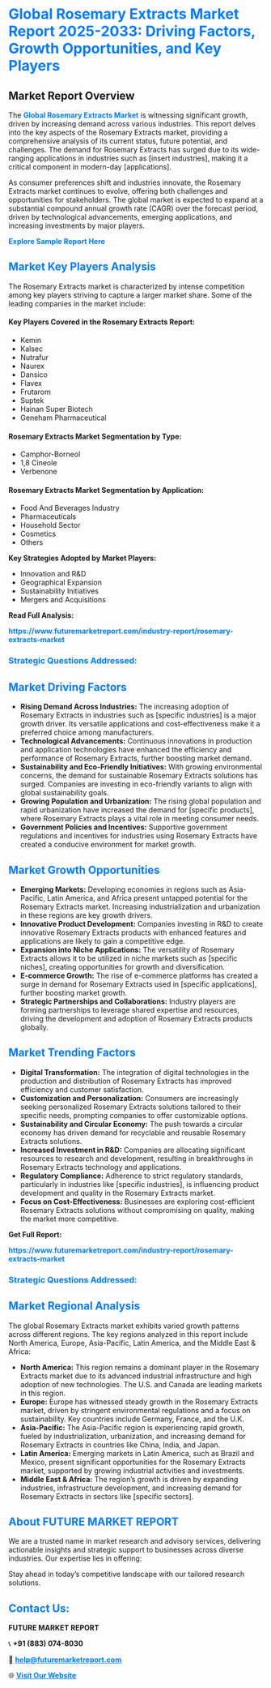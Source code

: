 <h1 style="color: #007BFF;">Global Rosemary Extracts Market Report 2025-2033: Driving Factors, Growth Opportunities, and Key Players</h1>

<section id="overview">
<h2>Market Report Overview</h2>
<p>The <a href="https://www.futuremarketreport.com/industry-report/rosemary-extracts-market" style="color: #007BFF; text-decoration: none;"><strong>Global Rosemary Extracts Market</strong></a> is witnessing significant growth, driven by increasing demand across various industries. This report delves into the key aspects of the Rosemary Extracts market, providing a comprehensive analysis of its current status, future potential, and challenges. The demand for Rosemary Extracts has surged due to its wide-ranging applications in industries such as [insert industries], making it a critical component in modern-day [applications].</p>
<p>As consumer preferences shift and industries innovate, the Rosemary Extracts market continues to evolve, offering both challenges and opportunities for stakeholders. The global market is expected to expand at a substantial compound annual growth rate (CAGR) over the forecast period, driven by technological advancements, emerging applications, and increasing investments by major players.</p>
</section>

<section id="overview">
<p><a href="https://www.futuremarketreport.com/request-sample/reportId=85128" style="color: #007BFF; text-decoration: none;"><strong>Explore Sample Report Here</strong></a></p>
</section>

<section id="key-players">
<h2 style="color: #007BFF;">Market Key Players Analysis</h2>
<p>The Rosemary Extracts market is characterized by intense competition among key players striving to capture a larger market share. Some of the leading companies in the market include:</p>
<h4>Key Players Covered in the Rosemary Extracts Report:</h4>
<ul><li>Kemin</li><li>Kalsec</li><li>Nutrafur</li><li>Naurex</li><li>Dansico</li><li>Flavex</li><li>Frutarom</li><li>Suptek</li><li>Hainan Super Biotech</li><li>Geneham Pharmaceutical</li></ul>
<h4>Rosemary Extracts Market Segmentation by Type:</h4>
<ul><li>Camphor-Borneol</li><li>1,8 Cineole</li><li>Verbenone</li></ul>

<h4>Rosemary Extracts Market Segmentation by Application:</h4>
<ul><li>Food And Beverages Industry</li><li>Pharmaceuticals</li><li>Household Sector</li><li>Cosmetics</li><li>Others</li></ul>
<p><strong>Key Strategies Adopted by Market Players:</strong></p>
<ul>
<li>Innovation and R&D</li>
<li>Geographical Expansion</li>
<li>Sustainability Initiatives</li>
<li>Mergers and Acquisitions</li>
</ul>
</section>

<section>
<p><strong>Read Full Analysis: </strong></p><a href="https://www.futuremarketreport.com/industry-report/rosemary-extracts-market" style="color: #007BFF; text-decoration: none;"><strong>https://www.futuremarketreport.com/industry-report/rosemary-extracts-market</strong></a>
<h3 style="color: #007BFF;">Strategic Questions Addressed:</h3>
</section>

<section id="driving-factors">
<h2 style="color: #007BFF;">Market Driving Factors</h2>
<ul>
<li><strong>Rising Demand Across Industries:</strong> The increasing adoption of Rosemary Extracts in industries such as [specific industries] is a major growth driver. Its versatile applications and cost-effectiveness make it a preferred choice among manufacturers.</li>
<li><strong>Technological Advancements:</strong> Continuous innovations in production and application technologies have enhanced the efficiency and performance of Rosemary Extracts, further boosting market demand.</li>
<li><strong>Sustainability and Eco-Friendly Initiatives:</strong> With growing environmental concerns, the demand for sustainable Rosemary Extracts solutions has surged. Companies are investing in eco-friendly variants to align with global sustainability goals.</li>
<li><strong>Growing Population and Urbanization:</strong> The rising global population and rapid urbanization have increased the demand for [specific products], where Rosemary Extracts plays a vital role in meeting consumer needs.</li>
<li><strong>Government Policies and Incentives:</strong> Supportive government regulations and incentives for industries using Rosemary Extracts have created a conducive environment for market growth.</li>
</ul>
</section>

<section id="growth-opportunities">
<h2 style="color: #007BFF;">Market Growth Opportunities</h2>
<ul>
<li><strong>Emerging Markets:</strong> Developing economies in regions such as Asia-Pacific, Latin America, and Africa present untapped potential for the Rosemary Extracts market. Increasing industrialization and urbanization in these regions are key growth drivers.</li>
<li><strong>Innovative Product Development:</strong> Companies investing in R&D to create innovative Rosemary Extracts products with enhanced features and applications are likely to gain a competitive edge.</li>
<li><strong>Expansion into Niche Applications:</strong> The versatility of Rosemary Extracts allows it to be utilized in niche markets such as [specific niches], creating opportunities for growth and diversification.</li>
<li><strong>E-commerce Growth:</strong> The rise of e-commerce platforms has created a surge in demand for Rosemary Extracts used in [specific applications], further boosting market growth.</li>
<li><strong>Strategic Partnerships and Collaborations:</strong> Industry players are forming partnerships to leverage shared expertise and resources, driving the development and adoption of Rosemary Extracts products globally.</li>
</ul>
</section>

<section id="trending-factors">
<h2 style="color: #007BFF;">Market Trending Factors</h2>
<ul>
<li><strong>Digital Transformation:</strong> The integration of digital technologies in the production and distribution of Rosemary Extracts has improved efficiency and customer satisfaction.</li>
<li><strong>Customization and Personalization:</strong> Consumers are increasingly seeking personalized Rosemary Extracts solutions tailored to their specific needs, prompting companies to offer customizable options.</li>
<li><strong>Sustainability and Circular Economy:</strong> The push towards a circular economy has driven demand for recyclable and reusable Rosemary Extracts solutions.</li>
<li><strong>Increased Investment in R&D:</strong> Companies are allocating significant resources to research and development, resulting in breakthroughs in Rosemary Extracts technology and applications.</li>
<li><strong>Regulatory Compliance:</strong> Adherence to strict regulatory standards, particularly in industries like [specific industries], is influencing product development and quality in the Rosemary Extracts market.</li>
<li><strong>Focus on Cost-Effectiveness:</strong> Businesses are exploring cost-efficient Rosemary Extracts solutions without compromising on quality, making the market more competitive.</li>
</ul>
</section>

<section>
<p><strong>Get Full Report: </strong></p><a href="https://www.futuremarketreport.com/industry-report/rosemary-extracts-market" style="color: #007BFF; text-decoration: none;"><strong>https://www.futuremarketreport.com/industry-report/rosemary-extracts-market</strong></a>
<h3 style="color: #007BFF;">Strategic Questions Addressed:</h3>
</section>


<section id="regional-analysis">
<h2 style="color: #007BFF;">Market Regional Analysis</h2>
<p>The global Rosemary Extracts market exhibits varied growth patterns across different regions. The key regions analyzed in this report include North America, Europe, Asia-Pacific, Latin America, and the Middle East & Africa:</p>
<ul>
<li><strong>North America:</strong> This region remains a dominant player in the Rosemary Extracts market due to its advanced industrial infrastructure and high adoption of new technologies. The U.S. and Canada are leading markets in this region.</li>
<li><strong>Europe:</strong> Europe has witnessed steady growth in the Rosemary Extracts market, driven by stringent environmental regulations and a focus on sustainability. Key countries include Germany, France, and the U.K.</li>
<li><strong>Asia-Pacific:</strong> The Asia-Pacific region is experiencing rapid growth, fueled by industrialization, urbanization, and increasing demand for Rosemary Extracts in countries like China, India, and Japan.</li>
<li><strong>Latin America:</strong> Emerging markets in Latin America, such as Brazil and Mexico, present significant opportunities for the Rosemary Extracts market, supported by growing industrial activities and investments.</li>
<li><strong>Middle East & Africa:</strong> The region’s growth is driven by expanding industries, infrastructure development, and increasing demand for Rosemary Extracts in sectors like [specific sectors].</li>
</ul>
</section>

<footer>
<h2 style="color: #007BFF;">About FUTURE MARKET REPORT</h2>
<p>We are a trusted name in market research and advisory services, delivering actionable insights and strategic support to businesses across diverse industries. Our expertise lies in offering:</p>

<p>Stay ahead in today’s competitive landscape with our tailored research solutions.</p>

<h2 style="color: #007BFF;">Contact Us:</h2>
<p><strong>FUTURE MARKET REPORT</strong></p>
<p>📞 <strong>+91 (883) 074-8030</strong></p>
<p>📧 <strong><a href="mailto:help@futuremarketreport.com" style="color: #007BFF;">help@futuremarketreport.com</a></strong></p>
<p>🌐 <strong><a href="https://www.futuremarketreport.com/" style="color: #007BFF;">Visit Our Website</a></strong></p>
</footer>